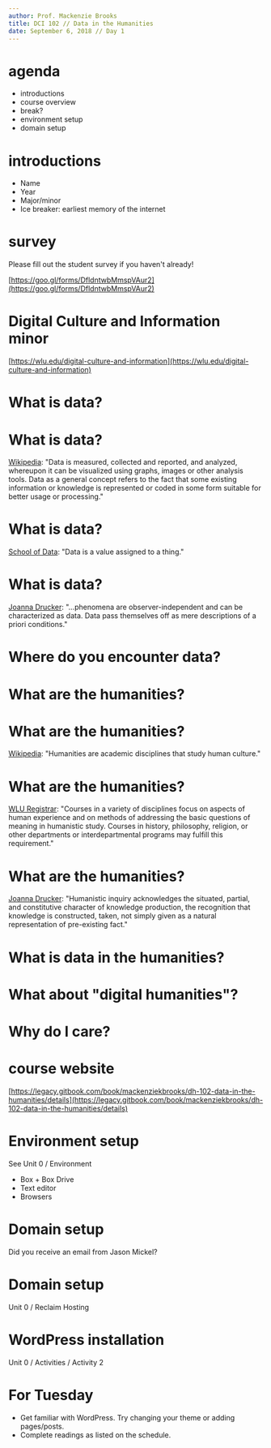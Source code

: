 ```yaml
---
author: Prof. Mackenzie Brooks
title: DCI 102 // Data in the Humanities
date: September 6, 2018 // Day 1
---
```


# agenda
* introductions
* course overview
* break?
* environment setup
* domain setup


# introductions
* Name
* Year
* Major/minor
* Ice breaker: earliest memory of the internet 

# survey
Please fill out the student survey if you haven't already!

[https://goo.gl/forms/DfldntwbMmspVAur2](https://goo.gl/forms/DfldntwbMmspVAur2)

# Digital Culture and Information minor
[https://wlu.edu/digital-culture-and-information](https://wlu.edu/digital-culture-and-information)

# What is data?

# What is data?

[Wikipedia](https://en.wikipedia.org/wiki/Data): "Data is measured, collected and reported, and analyzed, whereupon it can be visualized using graphs, images or other analysis tools. Data as a general concept refers to the fact that some existing information or knowledge is represented or coded in some form suitable for better usage or processing."

# What is data?

[School of Data](http://schoolofdata.org/handbook/courses/what-is-data): "Data is a value assigned to a thing."

# What is data?

[Joanna Drucker](http://www.digitalhumanities.org/dhq/vol/5/1/000091/000091.html): "...phenomena are observer-independent and can be characterized as data. Data pass themselves off as mere descriptions of a priori conditions."

# Where do you encounter data?

# What are the humanities? 

# What are the humanities? 
[Wikipedia](https://en.wikipedia.org/wiki/Humanities): "Humanities are academic disciplines that study human culture."

# What are the humanities? 

[WLU Registrar](http://catalog.wlu.edu/content.php?catoid=15&navoid=1194#HU): "Courses in a variety of disciplines focus on aspects of human experience and on methods of addressing the basic questions of meaning in humanistic study. Courses in history, philosophy, religion, or other departments or interdepartmental programs may fulfill this requirement."

# What are the humanities?

[Joanna Drucker](http://www.digitalhumanities.org/dhq/vol/5/1/000091/000091.html): "Humanistic inquiry acknowledges the situated, partial, and constitutive character of knowledge production, the recognition that knowledge is constructed, taken, not simply given as a natural representation of pre-existing fact."

# What is data in the humanities?

# What about "digital humanities"? 

# Why do I care? 

# course website
[https://legacy.gitbook.com/book/mackenziekbrooks/dh-102-data-in-the-humanities/details](https://legacy.gitbook.com/book/mackenziekbrooks/dh-102-data-in-the-humanities/details)

# Environment setup

See Unit 0 / Environment

* Box + Box Drive
* Text editor 
* Browsers

# Domain setup
Did you receive an email from Jason Mickel? 

# Domain setup

Unit 0 / Reclaim Hosting


# WordPress installation

Unit 0 / Activities / Activity 2 

# For Tuesday 
* Get familiar with WordPress. Try changing your theme or adding pages/posts. 
* Complete readings as listed on the schedule. 
